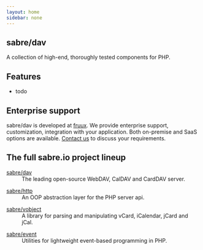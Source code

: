 ```yaml
---
layout: home
sidebar: none
---
```

<section class="hero">
<h1>sabre/dav</h1>

<p>
A collection of high-end, thoroughly tested
components for PHP.
</p>

</section>

<section class="features-box">
    <h1>Features</h1>
    <ul>
        <li>todo</li>
    </ul>
</section>

<section class="enterprise-box">
    <h1>Enterprise support</h1>
    <p>
      sabre/dav is developed at <a href="https://fruux.com/">fruux</a>.
      We provide enterprise support, customization, integration with your
      application. Both on-premise and SaaS options are available.
      <a href="/contact">Contact us</a> to discuss your requirements.
    </p>
</section>

<section class="project-box">

<h1>The full sabre.io project lineup</h1>

<dl>
    <dt><a href="/dav">sabre/dav</a></dt>
    <dd>The leading open-source WebDAV, CalDAV and CardDAV server.</dd>
</dl>
<dl>
    <dt><a href="/http">sabre/http</a></dt>
    <dd>An OOP abstraction layer for the PHP server api.</dd>
</dl>
<dl>
    <dt><a href="/vobject">sabre/vobject</a></dt>
    <dd>A library for parsing and manipulating vCard, iCalendar, jCard and jCal.</dd>
</dl>
<dl>
    <dt><a href="/event">sabre/event</a></dt>
    <dd>Utilities for lightweight event-based programming in PHP.</dd>
</dl>

</section>
